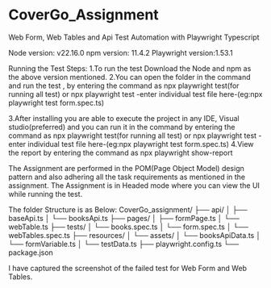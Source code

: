 # CoverGo_Assignment
Web Form, Web Tables and Api Test Automation with Playwright Typescript


Node version: v22.16.0
npm version: 11.4.2
Playwright version:1.53.1

Running the Test
Steps:
1.To run the test Download the Node and npm as the above version mentioned.
2.You can open the folder in the command and run the test , by entering the command as 
    npx playwright test(for running all test) or 
    npx playwright test -enter individual test file here-(eg:npx playwright test form.spec.ts)

3.After installing you are able to execute the project in any IDE, Visual studio(preferred) and you can run it in the command by entering the command as 
    npx playwright test(for running all test) or 
    npx playwright test -enter individual test file here-(eg:npx playwright test form.spec.ts)
4.View the report by entering the command as
    npx playwright show-report

The Assignment are performed in the POM(Page Object Model) design pattern and also adhering all the task requirements as mentioned in the assignment.
The Assignment is in Headed mode where you can view the UI while running the test.

The folder Structure is as Below:
CoverGo_assignment/
├── api/
│   ├── baseApi.ts
│   └── booksApi.ts
├── pages/
│   ├── formPage.ts
│   └── webTable.ts
├── tests/
│   └── books.spec.ts
│   └── form.spec.ts
│   └── webTables.spec.ts
├── resources/
│   └── assets/
│   └── booksApiData.ts
│   └── formVariable.ts
│   └── testData.ts
├── playwright.config.ts
└── package.json

I have captured the screenshot of the failed test for Web Form and Web Tables.